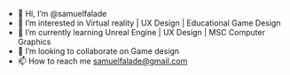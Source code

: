 - 👋 Hi, I’m @samuelfalade
- 👀 I’m interested in Virtual reality | UX Design | Educational Game Design
- 🌱 I’m currently learning Unreal Engine | UX Design | MSC Computer Graphics
- 💞️ I’m looking to collaborate on Game design
- 📫 How to reach me samuelfalade@gmail.com

<!---
samuelfalade/samuelfalade is a ✨ special ✨ repository because its `README.md` (this file) appears on your GitHub profile.
You can click the Preview link to take a look at your changes.
--->
